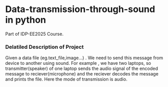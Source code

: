 # Data-transmission-through-sound in python

Part of IDP-EE2025 Course.

### Delatiled Description of Project

Given a data file (eg.text_file,image...) . We need to send this message from device to another using sound. 
For example , we have two laptops, so transmitter(speaker) of one laptop sends the audio signal of the encoded message to reciever(microphone) and the reciever decodes the message
and prints the file. Here the mode of transmission is audio.
